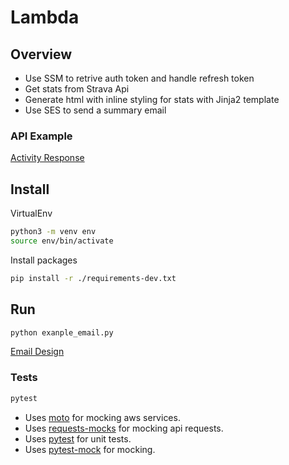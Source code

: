 # Lambda

## Overview

- Use SSM to retrive auth token and handle refresh token
- Get stats from Strava Api
- Generate html with inline styling for stats with Jinja2 template
- Use SES to send a summary email

### API Example

[Activity Response](https://developers.strava.com/docs/reference/#api-models-DetailedActivity)

## Install

VirtualEnv

```bash
python3 -m venv env
source env/bin/activate
```

Install packages

```bash
pip install -r ./requirements-dev.txt
```

## Run

```bash
python exanple_email.py
```

[Email Design](https://codepen.io/krychek50/pen/rNgWMby)

### Tests

```bash
pytest
```

- Uses [moto](http://docs.getmoto.org/en/latest/) for mocking aws services.
- Uses [requests-mocks](https://requests-mock.readthedocs.io) for mocking api requests.
- Uses [pytest](https://docs.pytest.org/en/8.2.x/) for unit tests.
- Uses [pytest-mock](https://pytest-mock.readthedocs.io/en/latest/) for mocking.
